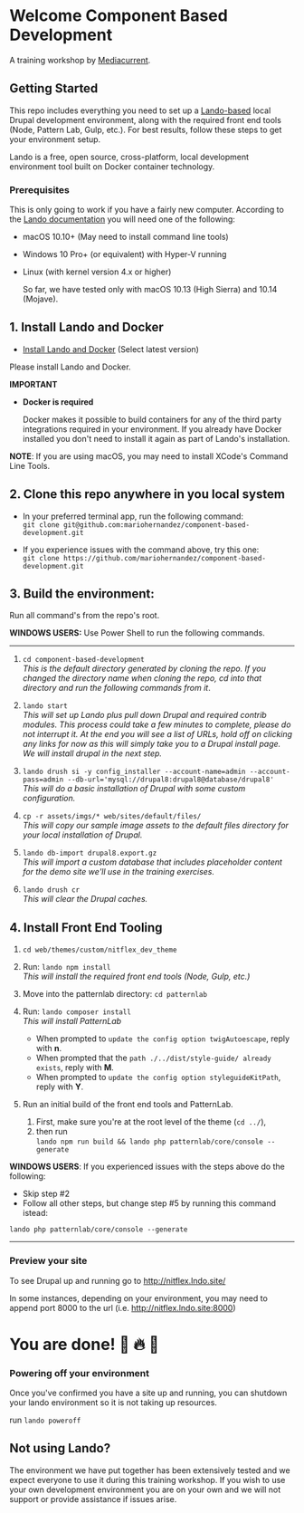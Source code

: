 # Welcome Component Based Development
A training workshop by [Mediacurrent](https://mediacurrent.com).

## Getting Started
This repo includes everything you need to set up a [Lando-based](https://docs.devwithlando.io/) local Drupal development environment, along with the required front end tools (Node, Pattern Lab, Gulp, etc.). For best results, follow these steps to get your environment setup.

Lando is a free, open source, cross-platform, local development environment tool built on Docker container technology.

### Prerequisites

This is only going to work if you have a fairly new computer. According to the [Lando documentation](https://docs.devwithlando.io/installation/system-requirements.html#operating-system) you will need one of the following:

* macOS 10.10+ \(May need to install command line tools\)
* Windows 10 Pro+ \(or equivalent\) with Hyper-V running
* Linux \(with kernel version 4.x or higher\)

  So far, we have tested only with macOS 10.13 \(High Sierra\) and 10.14 \(Mojave\).

## 1. Install Lando and Docker

* [Install Lando and Docker](https://github.com/lando/lando/releases) (Select latest version)

Please install Lando and Docker.

**IMPORTANT**

* **Docker is required**

  Docker makes it possible to build containers for any of the third party integrations required in your environment. If you already have Docker installed you don't need to install it again as part of Lando's installation.

**NOTE**: If you are using macOS, you may need to install XCode's Command Line Tools.

## 2. Clone this repo anywhere in you local system
* In your preferred terminal app, run the following command:<br />
```git clone git@github.com:mariohernandez/component-based-development.git```

* If you experience issues with the command above, try this one:<br />
```git clone https://github.com/mariohernandez/component-based-development.git```


## 3. Build the environment:
Run all command's from the repo's root.

**WINDOWS USERS:**
Use Power Shell to run the following commands.

---
1. `cd component-based-development`<br />_This is the default directory generated by cloning the repo.  If you changed the directory name when cloning the repo, cd into that directory and run the following commands from it_.

2. `lando start`<br />_This will set up Lando plus pull down Drupal and required contrib modules. This process could take a few minutes to complete, please do not interrupt it.  At the end you will see a list of URLs, hold off on clicking any links for now as this will simply take you to a Drupal install page.  We will install drupal in the next step._

3. `lando drush si -y config_installer --account-name=admin --account-pass=admin --db-url='mysql://drupal8:drupal8@database/drupal8'`<br />_This will do a basic installation of Drupal with some custom configuration._

4. `cp -r assets/imgs/* web/sites/default/files/`<br />_This will copy our sample image assets to the default files directory for your local installation of Drupal._

5. `lando db-import drupal8.export.gz`<br />_This will import a custom database that includes placeholder content for the demo site we'll use in the training exercises._

6. `lando drush cr`<br />_This will clear the Drupal caches._


## 4. Install Front End Tooling

1. `cd web/themes/custom/nitflex_dev_theme`

2. Run: `lando npm install`<br />_This will install the required front end tools (Node, Gulp, etc.)_

3. Move into the patternlab directory:  `cd patternlab`

4. Run: `lando composer install`<br />_This will install PatternLab_<br />
    - When prompted to `update the config option twigAutoescape`, reply with **n**.<br />
    - When prompted that the `path ./../dist/style-guide/ already exists`, reply with **M**.<br />
    - When prompted to `update the config option styleguideKitPath`, reply with **Y**.

5. Run an initial build of the front end tools and PatternLab.<br />
    1. First, make sure you're at the root level of the theme (`cd ../`),<br />
    2. then run<br />```lando npm run build && lando php patternlab/core/console --generate```

**WINDOWS USERS**:
If you experienced issues with the steps above do the following:

* Skip step #2
* Follow all other steps, but change step #5 by running this command istead:

`lando php patternlab/core/console --generate`

---

### Preview your site
To see Drupal up and running go to http://nitflex.lndo.site/

In some instances, depending on your environment, you may need to append port 8000 to the url (i.e. http://nitflex.lndo.site:8000)
<!-- - Go to: [http://nitflex.lndo.site/user](http://nitflex.lndo.site/user) and log in with username: `admin`, pw: `admin`.

- To access PatternLab, which where our components will be displayed, go to [http://nitflex.lndo.site/themes/custom/nitflex_dev_theme/dist/style-guide/](http://nitflex.lndo.site/themes/custom/nitflex_dev_theme/dist/style-guide/) -->


# You are done! 🙌 🔥 👊


### Powering off your environment
Once you've confirmed you have a site up and running, you can shutdown your lando environment so it is not taking up resources.

run `lando poweroff`

## Not using Lando?

The environment we have put together has been extensively tested and we expect everyone to use it during this training workshop. If you wish to use your own development environment you are on your own and we will not support or provide assistance if issues arise.
<!-- TODO: Commenting for now until documentation is complete. -->
<!-- ## Workshop exercises:

[Component based development exercises](https://mariohernandez.gitbooks.io/components-training/). -->
